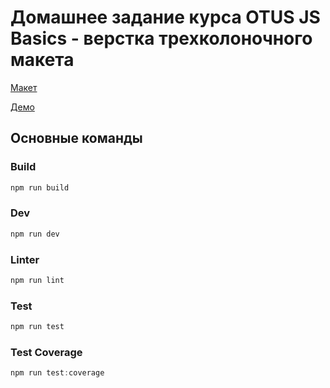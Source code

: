 # Домашнее задание курса OTUS JS Basics - верстка трехколоночного макета

[Макет](https://upload.wikimedia.org/wikipedia/commons/5/50/Трёхколоночный_типовой_веб-макет.png)

[Демо](https://webfarrock.github.io/otus-js-basics-lesson-17-hw/)


## Основные команды

### Build
```js
npm run build
```

### Dev
```js
npm run dev
```
### Linter
```js
npm run lint
```
### Test
```js
npm run test
```
### Test Coverage
```js
npm run test:coverage
```
